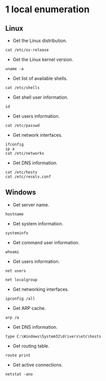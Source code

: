 # 1 local enumeration

## Linux

- Get the Linux distribution.

```shell
cat /etc/os-release
```

- Get the Linux kernel version.

```shell
uname -a
```

- Get list of available shells.

```shell
cat /etc/shells
```

- Get shell user information.

```shell
id
```

- Get users information.

```shell
cat /etc/passwd
```

- Get network interfaces.

```shell
ifconfig
ip a 
cat /etc/networks
```

- Get DNS information.

```shell
cat /etc/hosts
cat /etc/resolv.conf
```

## Windows

- Get server name.

```shell
hostname
```

- Get system information.

```shell
systeminfo
```

- Get command user information.

```shell
whoami
```

- Get users information.

```shell
net users
```

```shell
net localgroup
```

- Get networking interfaces.

```shell
ipconfig /all
```

- Get ARP cache.

```shell
arp /a
```

- Get DNS information.

```shell
type C:\Windows\System32\drivers\etc\hosts
```

- Get routing table.

```shell
route print
```

- Get active connections.

```shell
netstat -ano
```
